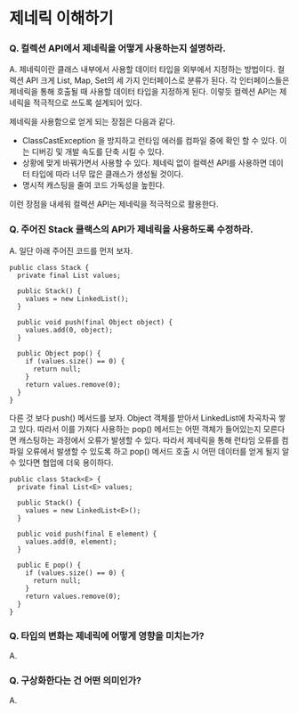 # 제네릭 이해하기

### Q. 컬렉션 API에서 제네릭을 어떻게 사용하는지 설명하라.

A. 제네릭이란 클래스 내부에서 사용할 데이터 타입을 외부에서 지정하는 방법이다. 컬렉션 API 크게 List, Map, Set의 세 가지 인터페이스로 분류가 된다. 각 인터페이스들은 제네릭을 통해 호출될 때 사용할 데이터 타입을 지정하게 된다. 이렇듯 컬렉션 API는 제네릭을 적극적으로 쓰도록 설계되어 있다.

제네릭을 사용함으로 얻게 되는 장점은 다음과 같다.

* ClassCastException 을 방지하고 런타임 에러를 컴파일 중에 확인 할 수 있다. 이는 디버깅 및 개발 속도를 단축 시킬 수 있다.
* 상황에 맞게 바꿔가면서 사용할 수 있다. 제네릭 없이 컬렉션 API를 사용하면 데이터 타입에 따라 너무 많은 클래스가 생성될 것이다.
* 명시적 캐스팅을 줄여 코드 가독성을 높힌다.

이런 장점을 내세워 컬렉션 API는 제네릭을 적극적으로 활용한다.

### Q. 주어진 Stack 클랙스의 API가 제네릭을 사용하도록 수정하라.

A. 일단 아래 주어진 코드를 먼저 보자.

```{.java}
public class Stack {
  private final List values;
  
  public Stack() {
    values = new LinkedList();
  }
  
  public void push(final Object object) {
    values.add(0, object);
  }
  
  public Object pop() {
    if (values.size() == 0) {
      return null;
    }
    return values.remove(0);
  }
}
```

다른 것 보다 push() 메서드를 보자. Object 객체를 받아서 LinkedList에 차곡차곡 쌓고 있다. 따라서 이를 가져다 사용하는 pop() 메서드는 어떤 객체가 들어있는지 모른다면 캐스팅하는 과정에서 오류가 발생할 수 있다. 따라서 제네릭을 통해 런타임 오류를 컴파일 오류에서 발생할 수 있도록 하고 pop() 메서드 호출 시 어떤 데이터를 얻게 될지 알 수 있다면 협업에 더욱 용이하다.

```{.java}
public class Stack<E> {
  private final List<E> values;
  
  public Stack() {
    values = new LinkedList<E>();
  }
  
  public void push(final E element) {
    values.add(0, element);
  }
  
  public E pop() {
    if (values.size() == 0) {
      return null;
    }
    return values.remove(0);
  }
}
```



### Q. 타입의 변화는 제네릭에 어떻게 영향을 미치는가?

A. 

### Q. 구상화한다는 건 어떤 의미인가?

A. 